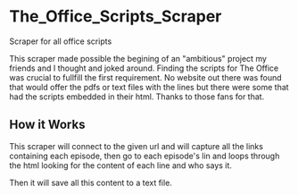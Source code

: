 # The_Office_Scripts_Scraper
Scraper for all office scripts

This scraper made possible the begining of an "ambitious" project my friends and I thought and joked around.
Finding the scripts for The Office was crucial to fullfill the first requirement. No website out there was found that would offer the pdfs or text files with the lines but there were some that had the scripts embedded in their html.
Thanks to those fans for that.

## How it Works
This scraper will connect to the given url and will capture all the links containing each episode, then go to each episode's lin and loops through
the html looking for the content of each line and who says it.

Then it will save all this content to a text file.



